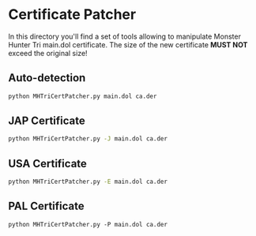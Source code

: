 # Certificate Patcher

In this directory you'll find a set of tools allowing to manipulate Monster
Hunter Tri main.dol certificate. The size of the new certificate **MUST NOT**
exceed the original size!

## Auto-detection
```bash
python MHTriCertPatcher.py main.dol ca.der
```

## JAP Certificate
```bash
python MHTriCertPatcher.py -J main.dol ca.der
```

## USA Certificate
```bash
python MHTriCertPatcher.py -E main.dol ca.der
```

## PAL Certificate
```
python MHTriCertPatcher.py -P main.dol ca.der
```
